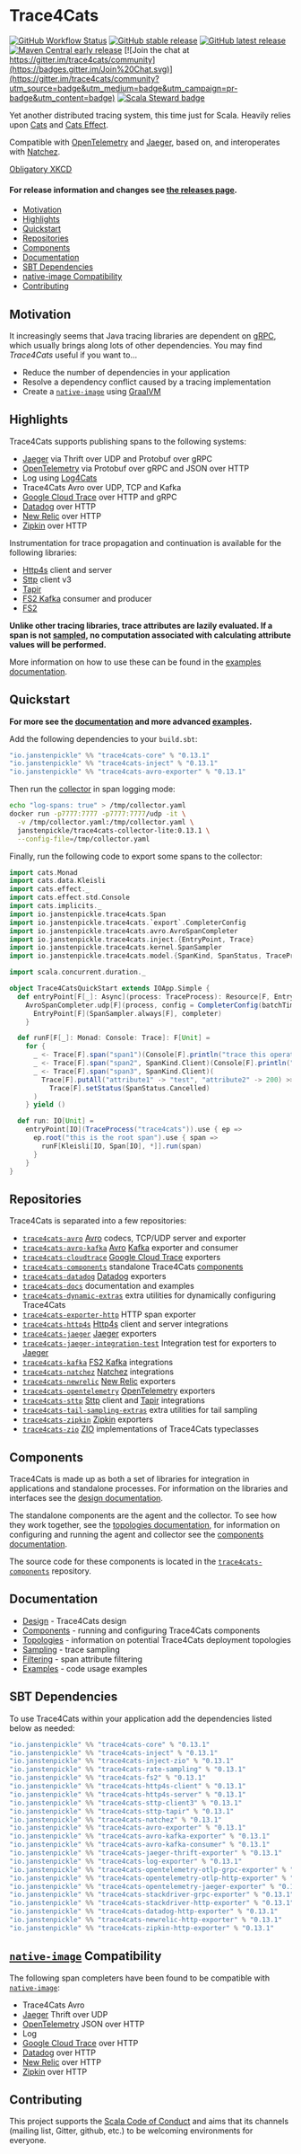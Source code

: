 # Trace4Cats

[![GitHub Workflow Status](https://img.shields.io/github/workflow/status/trace4cats/trace4cats/Continuous%20Integration)](https://github.com/trace4cats/trace4cats/actions?query=workflow%3A%22Continuous%20Integration%22)
[![GitHub stable release](https://img.shields.io/github/v/release/trace4cats/trace4cats?label=stable&sort=semver)](https://github.com/trace4cats/trace4cats/releases)
[![GitHub latest release](https://img.shields.io/github/v/release/trace4cats/trace4cats?label=latest&include_prereleases&sort=semver)](https://github.com/trace4cats/trace4cats/releases)
[![Maven Central early release](https://img.shields.io/maven-central/v/io.janstenpickle/trace4cats-model_2.13?label=early)](https://maven-badges.herokuapp.com/maven-central/io.janstenpickle/trace4cats-model_2.13)
[![Join the chat at https://gitter.im/trace4cats/community](https://badges.gitter.im/Join%20Chat.svg)](https://gitter.im/trace4cats/community?utm_source=badge&utm_medium=badge&utm_campaign=pr-badge&utm_content=badge)
[![Scala Steward badge](https://img.shields.io/badge/Scala_Steward-helping-blue.svg?style=flat&logo=data:image/png;base64,iVBORw0KGgoAAAANSUhEUgAAAA4AAAAQCAMAAAARSr4IAAAAVFBMVEUAAACHjojlOy5NWlrKzcYRKjGFjIbp293YycuLa3pYY2LSqql4f3pCUFTgSjNodYRmcXUsPD/NTTbjRS+2jomhgnzNc223cGvZS0HaSD0XLjbaSjElhIr+AAAAAXRSTlMAQObYZgAAAHlJREFUCNdNyosOwyAIhWHAQS1Vt7a77/3fcxxdmv0xwmckutAR1nkm4ggbyEcg/wWmlGLDAA3oL50xi6fk5ffZ3E2E3QfZDCcCN2YtbEWZt+Drc6u6rlqv7Uk0LdKqqr5rk2UCRXOk0vmQKGfc94nOJyQjouF9H/wCc9gECEYfONoAAAAASUVORK5CYII=)](https://scala-steward.org)

Yet another distributed tracing system, this time just for Scala. Heavily relies upon
[Cats] and [Cats Effect].

Compatible with [OpenTelemetry] and [Jaeger], based on, and interoperates with [Natchez].

[Obligatory XKCD](https://xkcd.com/927/)

#### For release information and changes see [the releases page](https://github.com/trace4cats/trace4cats/releases).

  * [Motivation](#motivation)
  * [Highlights](#highlights)
  * [Quickstart](#quickstart)
  * [Repositories](#repositories)
  * [Components](#components)
  * [Documentation](#documentation)
  * [SBT Dependencies](#sbt-dependencies)
  * [native-image Compatibility](#native-image-compatibility)
  * [Contributing](#contributing)

## Motivation

It increasingly seems that Java tracing libraries are dependent on [gRPC], which usually
brings along lots of other dependencies. You may find *Trace4Cats* useful if you want to...

- Reduce the number of dependencies in your application
- Resolve a dependency conflict caused by a tracing implementation
- Create a [`native-image`] using [GraalVM]

## Highlights

Trace4Cats supports publishing spans to the following systems:

- [Jaeger] via Thrift over UDP and Protobuf over gRPC
- [OpenTelemetry] via Protobuf over gRPC and JSON over HTTP
- Log using [Log4Cats]
- Trace4Cats Avro over UDP, TCP and Kafka
- [Google Cloud Trace] over HTTP and gRPC
- [Datadog] over HTTP
- [New Relic] over HTTP
- [Zipkin] over HTTP

Instrumentation for trace propagation and continuation is available for the following libraries:

- [Http4s] client and server
- [Sttp] client v3
- [Tapir]
- [FS2 Kafka] consumer and producer
- [FS2]

**Unlike other tracing libraries, trace attributes are lazily evaluated. If a span is not
[sampled](https://github.com/trace4cats/trace4cats-docs/blob/master/docs/sampling.md), no computation associated with
calculating attribute values will be performed.**

More information on how to use these can be found in the
[examples documentation](https://github.com/trace4cats/trace4cats-docs/blob/master/docs/examples.md).

## Quickstart

**For more see the [documentation](#documentation) and more advanced
[examples](https://github.com/trace4cats/trace4cats-docs/blob/master/docs/examples.md).**

Add the following dependencies to your `build.sbt`:

```scala
"io.janstenpickle" %% "trace4cats-core" % "0.13.1"
"io.janstenpickle" %% "trace4cats-inject" % "0.13.1"
"io.janstenpickle" %% "trace4cats-avro-exporter" % "0.13.1"
```

Then run the [collector](https://github.com/trace4cats/trace4cats-docs/blob/master/docs/components.md#collectors) in
span logging mode:

```bash
echo "log-spans: true" > /tmp/collector.yaml
docker run -p7777:7777 -p7777:7777/udp -it \
  -v /tmp/collector.yaml:/tmp/collector.yaml \
  janstenpickle/trace4cats-collector-lite:0.13.1 \
  --config-file=/tmp/collector.yaml
```

Finally, run the following code to export some spans to the collector:

```scala
import cats.Monad
import cats.data.Kleisli
import cats.effect._
import cats.effect.std.Console
import cats.implicits._
import io.janstenpickle.trace4cats.Span
import io.janstenpickle.trace4cats.`export`.CompleterConfig
import io.janstenpickle.trace4cats.avro.AvroSpanCompleter
import io.janstenpickle.trace4cats.inject.{EntryPoint, Trace}
import io.janstenpickle.trace4cats.kernel.SpanSampler
import io.janstenpickle.trace4cats.model.{SpanKind, SpanStatus, TraceProcess}

import scala.concurrent.duration._

object Trace4CatsQuickStart extends IOApp.Simple {
  def entryPoint[F[_]: Async](process: TraceProcess): Resource[F, EntryPoint[F]] =
    AvroSpanCompleter.udp[F](process, config = CompleterConfig(batchTimeout = 50.millis)).map { completer =>
      EntryPoint[F](SpanSampler.always[F], completer)
    }

  def runF[F[_]: Monad: Console: Trace]: F[Unit] =
    for {
      _ <- Trace[F].span("span1")(Console[F].println("trace this operation"))
      _ <- Trace[F].span("span2", SpanKind.Client)(Console[F].println("send some request"))
      _ <- Trace[F].span("span3", SpanKind.Client)(
        Trace[F].putAll("attribute1" -> "test", "attribute2" -> 200) >>
          Trace[F].setStatus(SpanStatus.Cancelled)
      )
    } yield ()

  def run: IO[Unit] =
    entryPoint[IO](TraceProcess("trace4cats")).use { ep =>
      ep.root("this is the root span").use { span =>
        runF[Kleisli[IO, Span[IO], *]].run(span)
      }
    }
}
```

## Repositories

Trace4Cats is separated into a few repositories:

- [`trace4cats-avro`](https://github.com/trace4cats/trace4cats-avro) [Avro] codecs, TCP/UDP server and exporter
- [`trace4cats-avro-kafka`](https://github.com/trace4cats/trace4cats-avro-kafka) [Avro] [Kafka] exporter and consumer
- [`trace4cats-cloudtrace`](https://github.com/trace4cats/trace4cats-cloudtrace) [Google Cloud Trace] exporters
- [`trace4cats-components`](https://github.com/trace4cats/trace4cats-components) standalone Trace4Cats
  [components](#components)
- [`trace4cats-datadog`](https://github.com/trace4cats/trace4cats-datadog) [Datadog] exporters
- [`trace4cats-docs`](https://github.com/trace4cats/trace4cats-docs) documentation and examples
- [`trace4cats-dynamic-extras`](https://github.com/trace4cats/trace4cats-dynamic-extras) extra utilities for dynamically
  configuring Trace4Cats
- [`trace4cats-exporter-http`](https://github.com/trace4cats/trace4cats-exporter-http) HTTP span exporter
- [`trace4cats-http4s`](https://github.com/trace4cats/trace4cats-http4s) [Http4s] client and server integrations
- [`trace4cats-jaeger`](https://github.com/trace4cats/trace4cats-jaeger) [Jaeger] exporters
- [`trace4cats-jaeger-integration-test`](https://github.com/trace4cats/trace4cats-jaeger-integration-test) Integration
  test for exporters to [Jaeger]
- [`trace4cats-kafka`](https://github.com/trace4cats/trace4cats-kafka) [FS2 Kafka] integrations
- [`trace4cats-natchez`](https://github.com/trace4cats/trace4cats-natchez) [Natchez] integrations
- [`trace4cats-newrelic`](https://github.com/trace4cats/trace4cats-newrelic) [New Relic] exporters
- [`trace4cats-opentelemetry`](https://github.com/trace4cats/trace4cats-opentelemetry) [OpenTelemetry] exporters
- [`trace4cats-sttp`](https://github.com/trace4cats/trace4cats-sttp) [Sttp] client and [Tapir] integrations
- [`trace4cats-tail-sampling-extras`](https://github.com/trace4cats/trace4cats-tail-sampling-extras) extra utilities for
  tail sampling
- [`trace4cats-zipkin`](https://github.com/trace4cats/trace4cats-zipkin) [Zipkin] exporters
- [`trace4cats-zio`](https://github.com/trace4cats/trace4cats-zio) [ZIO] implementations of Trace4Cats typeclasses

## Components

Trace4Cats is made up as both a set of libraries for integration in applications and standalone processes. For
information on the libraries and interfaces see the [design documentation](https://github.com/trace4cats/trace4cats-docs/blob/master/docs/design.md).

The standalone components are the agent and the collector. To see how they work together, see the
[topologies documentation](https://github.com/trace4cats/trace4cats-docs/blob/master/docs/topologies.md), for information on configuring and running the agent and collector see
the [components documentation](https://github.com/trace4cats/trace4cats-docs/blob/master/docs/components.md).

The source code for these components is located in the
[`trace4cats-components`](https://github.com/trace4cats/trace4cats-components) repository.

## Documentation

- [Design](https://github.com/trace4cats/trace4cats-docs/blob/master/docs/design.md) - Trace4Cats design
- [Components](https://github.com/trace4cats/trace4cats-docs/blob/master/docs/components.md) - running and configuring
  Trace4Cats components
- [Topologies](https://github.com/trace4cats/trace4cats-docs/blob/master/docs/topologies.md) - information on potential
  Trace4Cats deployment topologies
- [Sampling](https://github.com/trace4cats/trace4cats-docs/blob/master/docs/sampling.md) - trace sampling
- [Filtering](https://github.com/trace4cats/trace4cats-docs/blob/master/docs/filtering.md) - span attribute filtering
- [Examples](https://github.com/trace4cats/trace4cats-docs/blob/master/docs/examples.md) - code usage examples

## SBT Dependencies

To use Trace4Cats within your application add the dependencies listed below as needed:

```scala
"io.janstenpickle" %% "trace4cats-core" % "0.13.1"
"io.janstenpickle" %% "trace4cats-inject" % "0.13.1"
"io.janstenpickle" %% "trace4cats-inject-zio" % "0.13.1"
"io.janstenpickle" %% "trace4cats-rate-sampling" % "0.13.1"
"io.janstenpickle" %% "trace4cats-fs2" % "0.13.1"
"io.janstenpickle" %% "trace4cats-http4s-client" % "0.13.1"
"io.janstenpickle" %% "trace4cats-http4s-server" % "0.13.1"
"io.janstenpickle" %% "trace4cats-sttp-client3" % "0.13.1"
"io.janstenpickle" %% "trace4cats-sttp-tapir" % "0.13.1"
"io.janstenpickle" %% "trace4cats-natchez" % "0.13.1"
"io.janstenpickle" %% "trace4cats-avro-exporter" % "0.13.1"
"io.janstenpickle" %% "trace4cats-avro-kafka-exporter" % "0.13.1"
"io.janstenpickle" %% "trace4cats-avro-kafka-consumer" % "0.13.1"
"io.janstenpickle" %% "trace4cats-jaeger-thrift-exporter" % "0.13.1"
"io.janstenpickle" %% "trace4cats-log-exporter" % "0.13.1"
"io.janstenpickle" %% "trace4cats-opentelemetry-otlp-grpc-exporter" % "0.13.1"
"io.janstenpickle" %% "trace4cats-opentelemetry-otlp-http-exporter" % "0.13.1"
"io.janstenpickle" %% "trace4cats-opentelemetry-jaeger-exporter" % "0.13.1"
"io.janstenpickle" %% "trace4cats-stackdriver-grpc-exporter" % "0.13.1"
"io.janstenpickle" %% "trace4cats-stackdriver-http-exporter" % "0.13.1"
"io.janstenpickle" %% "trace4cats-datadog-http-exporter" % "0.13.1"
"io.janstenpickle" %% "trace4cats-newrelic-http-exporter" % "0.13.1"
"io.janstenpickle" %% "trace4cats-zipkin-http-exporter" % "0.13.1"
```

## [`native-image`] Compatibility

The following span completers have been found to be compatible with [`native-image`]:

- Trace4Cats Avro
- [Jaeger] Thrift over UDP
- [OpenTelemetry] JSON over HTTP
- Log
- [Google Cloud Trace] over HTTP
- [Datadog] over HTTP
- [New Relic] over HTTP
- [Zipkin] over HTTP

## Contributing

This project supports the [Scala Code of Conduct](https://typelevel.org/code-of-conduct.html) and aims that its channels
(mailing list, Gitter, github, etc.) to be welcoming environments for everyone.


[Avro]: https://avro.apache.org
[Kafka]: https://kafka.apache.org
[FS2]: https://fs2.io/
[Http4s]: https://http4s.org/
[Jaeger]: https://www.jaegertracing.io/
[Log4Cats]: https://github.com/typelevel/log4cats
[Natchez]: https://github.com/tpolecat/natchez
[`native-image`]: https://www.graalvm.org/docs/reference-manual/native-image/
[OpenTelemetry]: http://opentelemetry.io
[Google Cloud Trace]: https://cloud.google.com/trace/docs/reference
[Datadog]: https://docs.datadoghq.com/api/v1/tracing/
[New Relic]: https://docs.newrelic.com/docs/understand-dependencies/distributed-tracing/trace-api/report-new-relic-format-traces-trace-api#new-relic-guidelines
[ZIO]: https://zio.dev
[Sttp]: https://sttp.softwaremill.com
[Tapir]: https://tapir.softwaremill.com
[FS2 Kafka]: https://fd4s.github.io/fs2-kafka/
[Zipkin]: https://zipkin.io
[GraalVM]: https://www.graalvm.org
[gRPC]: https://grpc.io
[Cats]: https://typelevel.org/cats
[Cats Effect]: https://typelevel.org/cats-effect
